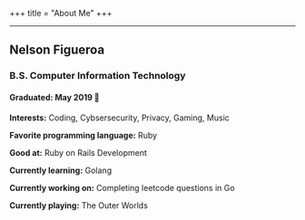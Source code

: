 +++
title = "About Me"
+++

---

## Nelson Figueroa
### B.S. Computer Information Technology
#### Graduated: May 2019 :tada:

**Interests:** Coding, Cybsersecurity, Privacy, Gaming, Music

**Favorite programming language:** Ruby

**Good at:** Ruby on Rails Development

**Currently learning:** Golang

**Currently working on:** Completing leetcode questions in Go

**Currently playing:** The Outer Worlds